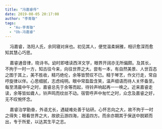 ```yaml
---
title: "冯嘉睿传"
date: 2019-08-05 20:17:08
author: "李青璇"
tags: 
  - "Au-李青璇"
  - "Ob-冯嘉睿"
---
```


<p>&nbsp;&nbsp;&nbsp;&nbsp;冯嘉睿，洛阳人氏，余同寝对床也。初见其人，便觉温柔娴雅，相识愈深而愈知其慧心巧思。</p>
<p>&nbsp;&nbsp;&nbsp;&nbsp;嘉睿通音律，晓诗书。幼时即嗜读西洋文学，眼界开阔亦无所偏颇。及其长，不拘于一时一方，知古往今来，向往世界之大。尝有一本，有自然美景、人世百态之图于其上，美不胜收，精巧绝伦，余等皆赞叹不已。精于琴艺，作文行走，常自哼旋律以伴。心思细腻，志虑纯明。眼中常盈盈含笑，温声细语而待人关怀备至。每至清晨中午之时，嘉睿总先于余等而起，待铃声响起再一一唤之。近来嘉睿走读，余等皆如聋人，铃声鸣而纹丝不动。宿管呼声中匆忙之时，众念及嘉睿之好，无不叹惋怀念。</p>
<p>&nbsp;&nbsp;&nbsp;&nbsp;嘉睿治学勤奋，外语尤长，遇疑难处善于钻研。心怀志向之大，故不拘于一时之得失；眼看世界之大，故欲云游四海，逍遥四方。而余亦期其于保送中脱颖而出，专于所爱，以达其生平之志。</p>